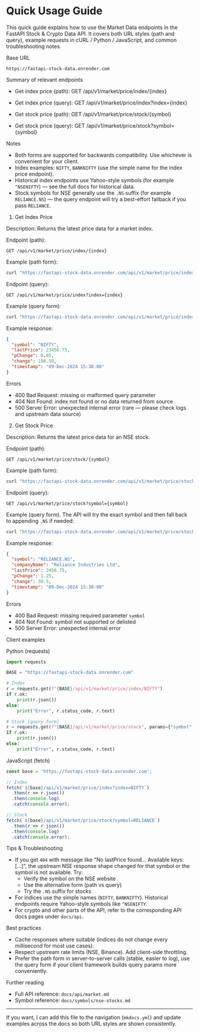 # Quick Usage Guide

This quick guide explains how to use the Market Data endpoints in the FastAPI Stock & Crypto Data API. It covers both URL styles (path and query), example requests in cURL / Python / JavaScript, and common troubleshooting notes.

Base URL

```
https://fastapi-stock-data.onrender.com
```

Summary of relevant endpoints

- Get index price (path): GET /api/v1/market/price/index/{index}
- Get index price (query): GET /api/v1/market/price/index?index={index}

- Get stock price (path): GET /api/v1/market/price/stock/{symbol}
- Get stock price (query): GET /api/v1/market/price/stock?symbol={symbol}

Notes
- Both forms are supported for backwards compatibility. Use whichever is convenient for your client.
- Index examples: `NIFTY`, `BANKNIFTY` (use the simple name for the index price endpoint).
- Historical index endpoints use Yahoo-style symbols (for example `^NSENIFTY`) — see the full docs for historical data.
- Stock symbols for NSE generally use the `.NS` suffix (for example `RELIANCE.NS`) — the query endpoint will try a best-effort fallback if you pass `RELIANCE`.

1) Get Index Price

Description: Returns the latest price data for a market index.

Endpoint (path):

```
GET /api/v1/market/price/index/{index}
```

Example (path form):

```bash
curl "https://fastapi-stock-data.onrender.com/api/v1/market/price/index/NIFTY"
```

Endpoint (query):

```
GET /api/v1/market/price/index?index={index}
```

Example (query form):

```bash
curl "https://fastapi-stock-data.onrender.com/api/v1/market/price/index?index=NIFTY"
```

Example response:

```json
{
  "symbol": "NIFTY",
  "lastPrice": 23456.75,
  "pChange": 0.85,
  "change": 198.50,
  "timestamp": "09-Dec-2024 15:30:00"
}
```

Errors
- 400 Bad Request: missing or malformed query parameter
- 404 Not Found: index not found or no data returned from source
- 500 Server Error: unexpected internal error (rare — please check logs and upstream data source)

2) Get Stock Price

Description: Returns the latest price data for an NSE stock.

Endpoint (path):

```
GET /api/v1/market/price/stock/{symbol}
```

Example (path form):

```bash
curl "https://fastapi-stock-data.onrender.com/api/v1/market/price/stock/RELIANCE.NS"
```

Endpoint (query):

```
GET /api/v1/market/price/stock?symbol={symbol}
```

Example (query form). The API will try the exact symbol and then fall back to appending `.NS` if needed:

```bash
curl "https://fastapi-stock-data.onrender.com/api/v1/market/price/stock?symbol=RELIANCE"
```

Example response:

```json
{
  "symbol": "RELIANCE.NS",
  "companyName": "Reliance Industries Ltd",
  "lastPrice": 2456.75,
  "pChange": 1.25,
  "change": 30.5,
  "timestamp": "09-Dec-2024 15:30:00"
}
```

Errors
- 400 Bad Request: missing required parameter `symbol`
- 404 Not Found: symbol not supported or delisted
- 500 Server Error: unexpected internal error

Client examples

Python (requests)

```python
import requests

BASE = "https://fastapi-stock-data.onrender.com"

# Index
r = requests.get(f"{BASE}/api/v1/market/price/index/NIFTY")
if r.ok:
    print(r.json())
else:
    print("Error", r.status_code, r.text)

# Stock (query form)
r = requests.get(f"{BASE}/api/v1/market/price/stock", params={"symbol": "RELIANCE"})
if r.ok:
    print(r.json())
else:
    print("Error", r.status_code, r.text)
```

JavaScript (fetch)

```javascript
const base = 'https://fastapi-stock-data.onrender.com';

// Index
fetch(`${base}/api/v1/market/price/index?index=NIFTY`)
  .then(r => r.json())
  .then(console.log)
  .catch(console.error);

// Stock
fetch(`${base}/api/v1/market/price/stock?symbol=RELIANCE`)
  .then(r => r.json())
  .then(console.log)
  .catch(console.error);
```

Tips & Troubleshooting

- If you get `404` with message like "No lastPrice found... Available keys: [...]", the upstream NSE response shape changed for that symbol or the symbol is not available. Try:
  - Verify the symbol on the NSE website
  - Use the alternative form (path vs query)
  - Try the `.NS` suffix for stocks
- For indices use the simple names (`NIFTY`, `BANKNIFTY`). Historical endpoints require Yahoo-style symbols like `^NSENIFTY`.
- For crypto and other parts of the API, refer to the corresponding API docs pages under `docs/api`.

Best practices

- Cache responses where suitable (indices do not change every millisecond for most use cases).
- Respect upstream rate limits (NSE, Binance). Add client-side throttling.
- Prefer the path form in server-to-server calls (stable, easier to log), use the query form if your client framework builds query params more conveniently.

Further reading

- Full API reference: `docs/api/market.md`
- Symbol reference: `docs/symbols/nse-stocks.md`

---

If you want, I can add this file to the navigation (`mkdocs.yml`) and update examples across the docs so both URL styles are shown consistently.
